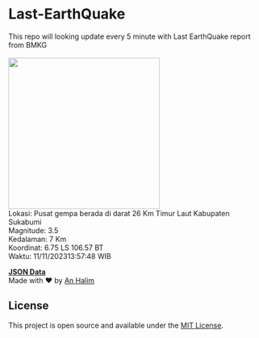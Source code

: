 # Last-EarthQuake
This repo will looking update every 5 minute with Last EarthQuake report from BMKG
<br>
<br>
<img src="https://static.bmkg.go.id/20231111135748.mmi.jpg" width="300"/>
<br>
Lokasi: Pusat gempa berada di darat 26 Km Timur Laut Kabupaten Sukabumi <br>
Magnitude: 3.5 <br>
Kedalaman: 7 Km <br>
Koordinat: 6.75 LS 106.57 BT <br>
Waktu: 11/11/202313:57:48 WIB <br>

<a href="./data/data.json">**JSON Data**</a>
<br>
Made with ❤️ by <a href="https://github.com/an-halim">An Halim</a>
## License

This project is open source and available under the [MIT License](LICENSE).

